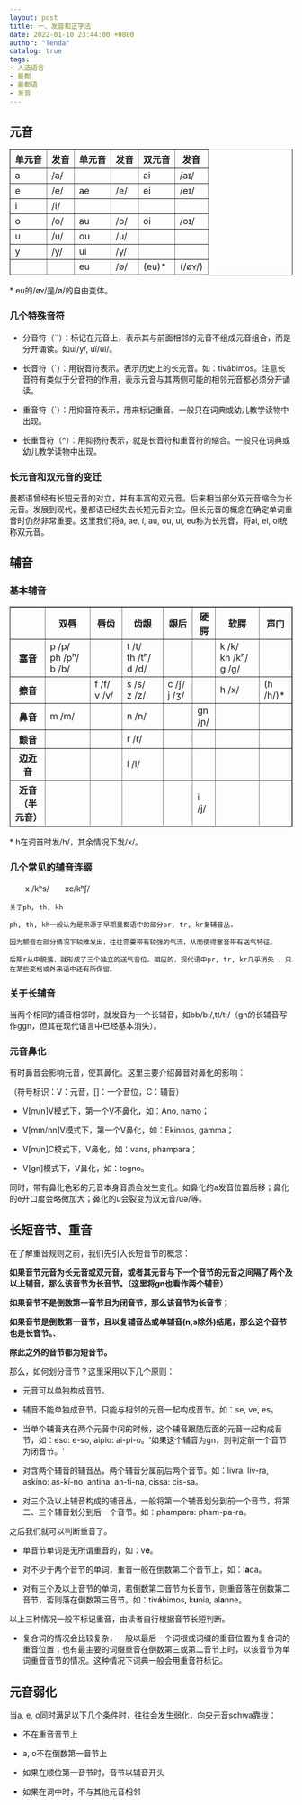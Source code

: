 ```yaml
---
layout: post
title: 一、发音和正字法
date: 2022-01-10 23:44:00 +0800
author: "Tenda"
catalog: true
tags:
- 人造语言
- 曼都
- 曼都语
- 发音
---
```


## 元音

<table border="1">
  <tr>
    <th>单元音</th>
    <th>发音</th>
    <th>单元音</th>
    <th>发音</th>
    <th>双元音</th>
    <th>发音</th>
  </tr>
  <tr>
    <td>a</td>
    <td>/a/</td>
    <td></td>
    <td></td>
    <td>ai</td>
    <td>/aɪ/</td>
  </tr>
  <tr>
    <td>e</td>
    <td>/e/</td>
    <td>ae</td>
    <td>/e/</td>
    <td>ei</td>
    <td>/eɪ/</td>
  </tr>
  <tr>
    <td>i</td>
    <td>/i/</td>
    <td></td>
    <td></td>
    <td></td>
    <td></td>
  </tr>
  <tr>
    <td>o</td>
    <td>/o/</td>
    <td>au</td>
    <td>/o/</td>
    <td>oi</td>
    <td>/oɪ/</td>
  </tr>
  <tr>
    <td>u</td>
    <td>/u/</td>
    <td>ou</td>
    <td>/u/</td>
    <td></td>
    <td></td>
  </tr>
  <tr>
    <td>y</td>
    <td>/y/</td>
    <td>ui</td>
    <td>/y/</td>
    <td></td>
    <td></td>
  </tr>
  <tr>
    <td></td>
    <td></td>
    <td>eu</td>
    <td>/ø/</td>
    <td>(eu)*</td>
    <td>(/øʏ/)</td>
  </tr>
</table>

\* eu的/øʏ/是/ø/的自由变体。

### 几个特殊音符

* 分音符（¨）：标记在元音上，表示其与前面相邻的元音不组成元音组合，而是分开诵读。如ui/y/, uï/ui/。

* 长音符（´）：用锐音符表示。表示历史上的长元音。如：tivábimos。注意长音符有类似于分音符的作用，表示元音与其两侧可能的相邻元音都必须分开诵读。

* 重音符（`）：用抑音符表示，用来标记重音。一般只在词典或幼儿教学读物中出现。

* 长重音符（^）：用抑扬符表示，就是长音符和重音符的缩合。一般只在词典或幼儿教学读物中出现。

### 长元音和双元音的变迁

曼都语曾经有长短元音的对立，并有丰富的双元音。后来相当部分双元音缩合为长元音。发展到现代，曼都语已经失去长短元音对立。但长元音的概念在确定单词重音时仍然非常重要。这里我们将á, ae, í, au, ou, ui, eu称为长元音，将ai, ei, oi统称双元音。

## 辅音

### 基本辅音

<table border="1">
  <tr>
    <th></th>
    <th>双唇</th>
    <th>唇齿</th>
    <th>齿龈</th>
    <th>龈后</th>
    <th>硬腭</th>
    <th>软腭</th>
    <th>声门</th>
  </tr>
  <tr>
    <th>塞音</th>
    <td>p /p/　ph /pʰ/　b /b/</td>
    <td></td>
    <td>t /t/　th /tʰ/　d /d/</td>
    <td></td>
    <td></td>
    <td>k /k/　kh /kʰ/　g /g/</td>
    <td></td>
  </tr>
  <tr>
    <th>擦音</th>
    <td></td>
    <td>f /f/　v /v/</td>
    <td>s /s/　z /z/</td>
    <td>c /ʃ/　j /ʒ/</td>
    <td></td>
    <td>h /x/</td>
    <td>(h /h/)*</td>
  </tr>
  <tr>
    <th>鼻音</th>
    <td>m /m/</td>
    <td></td>
    <td>n /n/</td>
    <td></td>
    <td>gn /ɲ/</td>
    <td></td>
    <td></td>
  </tr>
  <tr>
    <th>颤音</th>
    <td></td>
    <td></td>
    <td>r /r/</td>
    <td></td>
    <td></td>
    <td></td>
    <td></td>
  </tr>
  <tr>
    <th>边近音</th>
    <td></td>
    <td></td>
    <td>l /l/</td>
    <td></td>
    <td></td>
    <td></td>
    <td></td>
  </tr>
  <tr>
    <th>近音（半元音）</th>
    <td></td>
    <td></td>
    <td></td>
    <td></td>
    <td>i /j/</td>
    <td></td>
    <td></td>
  </tr>
</table>

\* h在词首时发/h/，其余情况下发/x/。

### 几个常见的辅音连缀

　　x /kʰs/　　xc/kʰʃ/

```
关于ph, th, kh

ph, th, kh一般认为是来源于早期曼都语中的部分pr, tr, kr复辅音丛，
  
因为颤音在部分情况下较难发出，往往需要带有较强的气流，从而使得塞音带有送气特征。
   
后期r从中脱落，就形成了三个独立的送气音位。相应的，现代语中pr, tr, kr几乎消失 ，只在某些变格或外来语中还有所保留。

```

### 关于长辅音

当两个相同的辅音相邻时，就发音为一个长辅音，如bb/b:/,tt/t:/（gn的长辅音写作ggn，但其在现代语言中已经基本消失）。

### 元音鼻化

有时鼻音会影响元音，使其鼻化。这里主要介绍鼻音对鼻化的影响：

（符号标识：V：元音，[]：一个音位，C：辅音）

* V[m/n]V模式下，第一个V不鼻化，如：Ano, namo；

* V[mm/nn]V模式下，第一个V鼻化，如：Ekinnos, gamma；

* V[m/n]C模式下，V鼻化，如：vans, phampara；

* V[gn]模式下，V鼻化，如：togno。

同时，带有鼻化色彩的元音本身音质会发生变化。如鼻化的a发音位置后移；鼻化的e开口度会略微加大；鼻化的u会裂变为双元音/uə/等。

## 长短音节、重音

在了解重音规则之前，我们先引入长短音节的概念：

**如果音节元音为长元音或双元音，或者其元音与下一个音节的元音之间隔了两个及以上辅音，那么该音节为长音节。（这里将gn也看作两个辅音）**

**如果音节不是倒数第一音节且为闭音节，那么该音节为长音节；**

**如果音节是倒数第一音节，且以复辅音丛或单辅音(n,s除外)结尾，那么这个音节也是长音节。**、

**除此之外的音节都为短音节。**

那么，如何划分音节？这里采用以下几个原则：

+ 元音可以单独构成音节。

+ 辅音不能单独成音节，只能与相邻的元音一起构成音节。如：se, ve, es。

+ 当单个辅音夹在两个元音中间的时候，这个辅音跟随后面的元音一起构成音节，如：eso: e-so, aipio: ai-pi-o。'如果这个辅音为gn，则判定前一个音节为闭音节。'

+ 对含两个辅音的辅音丛，两个辅音分属前后两个音节。如：livra: liv-ra, askíno: as-kí-no, antina: an-ti-na, cissa: cis-sa。

+ 对三个及以上辅音构成的辅音丛，一般将第一个辅音划分到前一个音节，将第二、三个辅音划分到后一个音节。如：phampara: pham-pa-ra。

之后我们就可以判断重音了。

+ 单音节单词是无所谓重音的，如：v**e**。

+ 对不少于两个音节的单词，重音一般在倒数第二个音节上，如：l**a**ca。

+ 对有三个及以上音节的单词，若倒数第二音节为长音节，则重音落在倒数第二音节，否则落在倒数第三音节。如：tiv**á**bimos, k**u**nia, al**a**nne。

以上三种情况一般不标记重音，由读者自行根据音节长短判断。

+ 复合词的情况会比较复杂，一般以最后一个词根或词缀的重音位置为复合词的重音位置；也有最主要的词缀重音在倒数第三或第二音节上时，以该音节为单词重音音节的情况。这种情况下词典一般会用重音符标记。

## 元音弱化

当a, e, o同时满足以下几个条件时，往往会发生弱化，向央元音schwa靠拢：

+ 不在重音音节上

+ a, o不在倒数第一音节上

+ 如果在顺位第一音节时，音节以辅音开头

+ 如果在词中时，不与其他元音相邻
